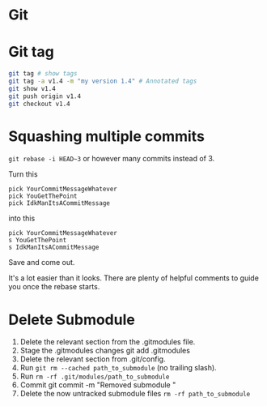 # Git

# Git tag

```bash
git tag # show tags
git tag -a v1.4 -m "my version 1.4" # Annotated tags
git show v1.4
git push origin v1.4
git checkout v1.4
```

# Squashing multiple commits

`git rebase -i HEAD~3` or however many commits instead of 3.

Turn this
```
pick YourCommitMessageWhatever
pick YouGetThePoint
pick IdkManItsACommitMessage
```
into this
```
pick YourCommitMessageWhatever
s YouGetThePoint
s IdkManItsACommitMessage
```
Save and come out.

It's a lot easier than it looks. There are plenty of helpful comments to guide you once the rebase starts.

# Delete Submodule

1. Delete the relevant section from the .gitmodules file.
2. Stage the .gitmodules changes git add .gitmodules
3. Delete the relevant section from .git/config.
4. Run `git rm --cached path_to_submodule` (no trailing slash).
5. Run `rm -rf .git/modules/path_to_submodule`
6. Commit git commit -m "Removed submodule <name>"
7. Delete the now untracked submodule files
`rm -rf path_to_submodule`
